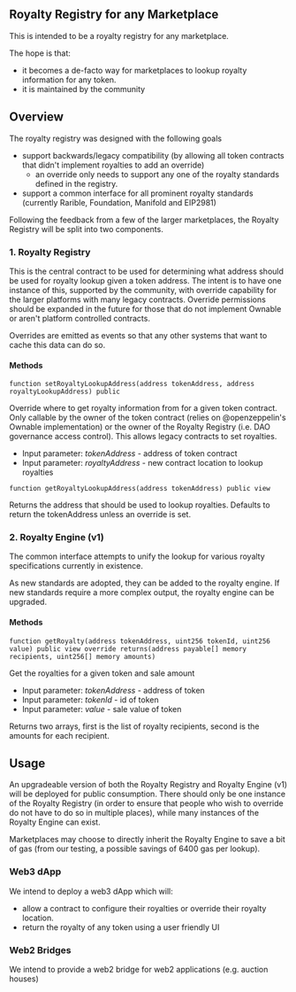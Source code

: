 ## Royalty Registry for any Marketplace

This is intended to be a royalty registry for any marketplace.

The hope is that:
- it becomes a de-facto way for marketplaces to lookup royalty information for any token.
- it is maintained by the community

## Overview

The royalty registry was designed with the following goals
- support backwards/legacy compatibility (by allowing all token contracts that didn't implement royalties to add an override)
  - an override only needs to support any one of the royalty standards defined in the registry.
- support a common interface for all prominent royalty standards (currently Rarible, Foundation, Manifold and EIP2981)

Following the feedback from a few of the larger marketplaces, the Royalty Registry will be split into two components.

### 1. Royalty Registry
This is the central contract to be used for determining what address should be used for royalty lookup given a token address.  The intent is to have one instance of this, supported by the community, with override capability for the larger platforms with many legacy contracts.  Override permissions should be expanded in the future for those that
do not implement Ownable or aren't platform controlled contracts.

Overrides are emitted as events so that any other systems that want to cache this data can do so.

#### Methods

```
function setRoyaltyLookupAddress(address tokenAddress, address royaltyLookupAddress) public
```
Override where to get royalty information from for a given token contract.  Only callable by the owner of the token contract (relies on @openzeppelin's Ownable implementation) or the owner of the Royalty Registry (i.e. DAO governance access control).  This allows legacy contracts to set royalties.

- Input parameter: *tokenAddress*   - address of token contract
- Input parameter: *royaltyAddress* - new contract location to lookup royalties

```
function getRoyaltyLookupAddress(address tokenAddress) public view
```
Returns the address that should be used to lookup royalties.  Defaults to return the tokenAddress unless an override is set.

### 2. Royalty Engine (v1)

The common interface attempts to unify the lookup for various royalty specifications currently in existence.

As new standards are adopted, they can be added to the royalty engine.  If new standards require a more complex output, the royalty engine can be upgraded.

#### Methods

```
function getRoyalty(address tokenAddress, uint256 tokenId, uint256 value) public view override returns(address payable[] memory recipients, uint256[] memory amounts)
```
Get the royalties for a given token and sale amount

- Input parameter: *tokenAddress* - address of token
- Input parameter: *tokenId*      - id of token
- Input parameter: *value*        - sale value of token

Returns two arrays, first is the list of royalty recipients, second is the amounts for each recipient.

## Usage

An upgradeable version of both the Royalty Registry and Royalty Engine (v1) will be deployed for public consumption.  There should only be one instance of the Royalty Registry (in order to ensure that people who wish to override do not have to do so in multiple places), while many instances of the Royalty Engine can exist.

Marketplaces may choose to directly inherit the Royalty Engine to save a bit of gas (from our testing, a possible savings of 6400 gas per lookup).

### Web3 dApp
We intend to deploy a web3 dApp which will:
- allow a contract to configure their royalties or override their royalty location.
- return the royalty of any token using a user friendly UI

### Web2 Bridges
We intend to provide a web2 bridge for web2 applications (e.g. auction houses)